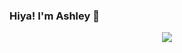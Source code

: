 ### Hiya! I'm Ashley 👋

<p align="center">
   <kbd>
  <a href="https://twitter.com/ashleytolb"><img src="https://img.shields.io/badge/-%40ashleytolb-F4D1F3?style=for-the-badge&logo=twitter" /></a>
</a>
  </kbd>
</p>

<!--
**ashleytolbert/ashleytolbert** is a ✨ _special_ ✨ repository because its `README.md` (this file) appears on your GitHub profile.

Here are some ideas to get you started:

- 🔭 I’m currently working on ...
- 🌱 I’m currently learning ...
- 👯 I’m looking to collaborate on ...
- 🤔 I’m looking for help with ...
- 💬 Ask me about ...
- 📫 How to reach me: ...
- 😄 Pronouns: ...
- ⚡ Fun fact: ...
-->

